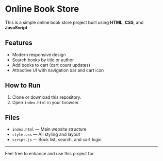 # Online Book Store

This is a simple online book store project built using **HTML**, **CSS**, and **JavaScript**.

## Features
- Modern responsive design
- Search books by title or author
- Add books to cart (cart count updates)
- Attractive UI with navigation bar and cart icon

## How to Run
1. Clone or download this repository.
2. Open `index.html` in your browser.

## Files
- `index.html` &mdash; Main website structure
- `style.css` &mdash; All styling and layout
- `script.js` &mdash; Book list, search, and cart logic

---

Feel free to enhance and use this project for

